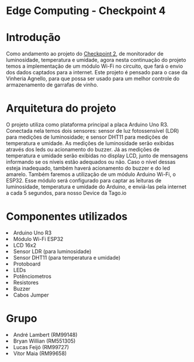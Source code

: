 # Edge Computing - Checkpoint 4

# Introdução
Como andamento ao projeto do [Checkpoint 2](https://github.com/Projetos-Fiap/Edge-Computing-CP02), de monitorador de luminosidade, temperatura e umidade, agora nesta continuação do projeto temos a implementação de um módulo Wi-Fi no circuito, que fará o envio dos dados captados para a internet.
Este projeto é pensado para o case da Vinheria Agnello, para que possa ser usado para um melhor controle do armazenamento de garrafas de vinho.

# Arquitetura do projeto
O projeto utiliza como plataforma principal a placa Arduino Uno R3. Conectada nela temos dois sensores: sensor de luz fotossensível (LDR) para medições de luminosidade; e sensor DHT11 para medições de temperatura e umidade. As medições de luminosidade serão exibidas através dos leds ou acionamento do buzzer. Já as medições de temperatura e umidade serão exibidas no display LCD, junto de mensagens informando se os níveis estão adequados ou não. Caso o nível dessas esteja inadequado, também haverá acionamento do buzzer e do led amarelo.
Também faremos a utilização de um módulo Arduino Wi-Fi, o ESP32. Esse módulo será configurado para captar as leituras de luminosidade, temperatura e umidade do Arduino, e enviá-las pela internet a cada 5 segundos, para nosso Device da Tago.io

# Componentes utilizados
<li>Arduino Uno R3</li>
<li>Módulo Wi-Fi ESP32</li>
<li>LCD 16x2</li>
<li>Sensor LDR (para luminosidade)</li>
<li>Sensor DHT11 (para temperatura e umidade)</li>
<li>Protoboard</li>
<li>LEDs</li>
<li>Potênciometros</li>
<li>Resistores</li>
<li>Buzzer</li>
<li>Cabos Jumper</li>

# Grupo
<li>André Lambert (RM99148)</li>  
<li>Bryan Willian (RM551305)</li>
<li>Lucas Feijó (RM99727)</li>
<li>Vitor Maia (RM99658)</li>
